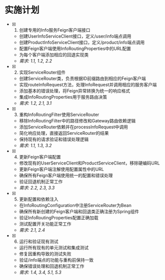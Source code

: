 # 实施计划

- [x] 1. 创建专用的Info服务Feign客户端接口
  - 创建UserInfoServiceClient接口，定义/user/info端点调用
  - 创建ProductInfoServiceClient接口，定义/product/info端点调用
  - 配置Feign客户端使用InfoRoutingProperties中的URL配置
  - 为每个客户端添加相应的回退实现类
  - _需求: 1.1, 1.2, 2.2_

- [x] 2. 实现ServiceRouter组件
  - 创建ServiceRouter类，负责根据ID前缀路由到相应的Feign客户端
  - 实现routeInfoRequest方法，处理InfoRequest并调用相应的服务客户端
  - 添加基本的错误处理，将Feign异常转换为统一的响应格式
  - 集成InfoRoutingProperties用于服务路由决策
  - _需求: 1.2, 2.1, 3.1_

- [x] 3. 重构InfoRoutingFilter使用ServiceRouter
  - 移除InfoRoutingFilter中的路径修改和Gateway路由依赖逻辑
  - 添加ServiceRouter依赖并在processInfoRequest中调用
  - 简化响应处理，直接返回ServiceRouter的结果
  - 保持现有的请求验证和错误处理逻辑
  - _需求: 1.1, 1.3, 3.2_

- [x] 4. 更新Feign客户端配置
  - 修改现有的UserServiceClient和ProductServiceClient，移除硬编码URL
  - 更新Feign客户端注解使用配置属性中的URL
  - 确保所有Feign客户端使用统一的配置和错误处理
  - 验证回退机制正常工作
  - _需求: 2.2, 2.3, 3.3_

- [x] 5. 更新配置和依赖注入
  - 在InfoRoutingConfiguration中注册ServiceRouter为Bean
  - 确保所有新创建的Feign客户端和回退类正确注册为Spring组件
  - 验证InfoRoutingProperties配置正确加载
  - 测试配置开关功能正常工作
  - _需求: 2.1, 2.4_

- [x] 6. 运行和验证现有测试
  - 运行所有现有的单元测试和集成测试
  - 修复因重构导致的测试失败
  - 验证/info端点的功能与重构前保持一致
  - 确保错误处理和回退机制正常工作
  - _需求: 1.4, 3.4, 5.1, 5.3_